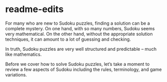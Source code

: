 # readme-edits
For many who are new to Sudoku puzzles, finding a solution can be a complete mystery. On one hand, with so many numbers, Sudoku seems very mathematical. On the other hand, without the appropriate solution techniques, it can amount to a lot of guessing and checking.

In truth, Sudoku puzzles are very well structured and predictable – much like mathematics.

Before we cover how to solve Sudoku puzzles, let’s take a moment to review a few aspects of Sudoku including the rules, terminology, and game variations.
